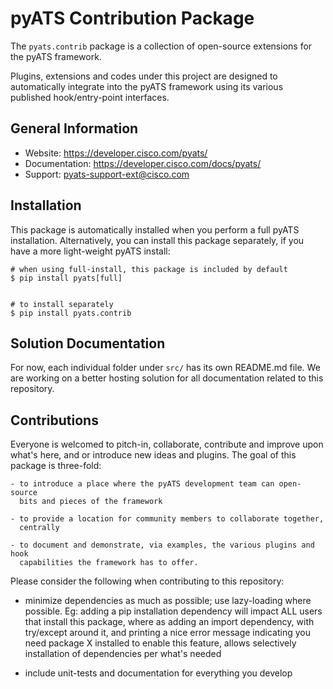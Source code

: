# pyATS Contribution Package

The `pyats.contrib` package is a collection of open-source extensions for the
pyATS framework. 

Plugins, extensions and codes under this project are designed to automatically
integrate into the pyATS framework using its various published hook/entry-point
interfaces.

## General Information

- Website: https://developer.cisco.com/pyats/
- Documentation: https://developer.cisco.com/docs/pyats/
- Support: pyats-support-ext@cisco.com

## Installation

This package is automatically installed when you perform a full pyATS 
installation. Alternatively, you can install this package separately, if you 
have a more light-weight pyATS install:

```
# when using full-install, this package is included by default
$ pip install pyats[full]


# to install separately
$ pip install pyats.contrib
```

## Solution Documentation

For now, each individual folder under `src/` has its own README.md file.
We are working on a better hosting solution for all documentation related to 
this repository.

## Contributions

Everyone is welcomed to pitch-in, collaborate, contribute and improve upon 
what's here, and or introduce new ideas and plugins. The goal of this package is
three-fold:

    - to introduce a place where the pyATS development team can open-source
      bits and pieces of the framework

    - to provide a location for community members to collaborate together, 
      centrally

    - to document and demonstrate, via examples, the various plugins and hook 
      capabilities the framework has to offer.

Please consider the following when contributing to this repository:

- minimize dependencies as much as possible; use lazy-loading where possible.
  Eg: adding a pip installation dependency will impact ALL users that install
  this package, where as adding an import dependency, with try/except around it,
  and printing a nice error message indicating you need package X installed to
  enable this feature, allows selectively installation of dependencies per 
  what's needed

- include unit-tests and documentation for everything you develop
